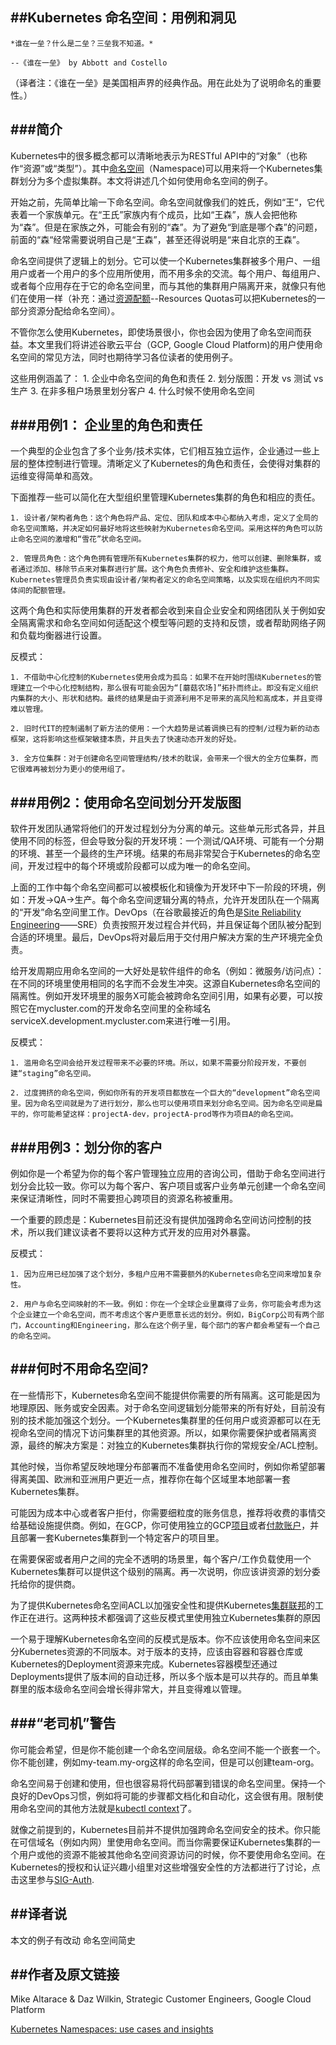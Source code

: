 ##Kubernetes 命名空间：用例和洞见
------------------------------

```
*谁在一垒？什么是二垒？三垒我不知道。*

--《谁在一垒》 by Abbott and Costello
```
（译者注：《谁在一垒》是美国相声界的经典作品。用在此处为了说明命名的重要性。）


###简介
-------------------

Kubernetes中的很多概念都可以清晰地表示为RESTful API中的“对象”（也称作“资源”或“类型”）。其中[命名空间](http://kubernetes.io/docs/user-guide/namespaces/)（Namespace)可以用来将一个Kubernetes集群划分为多个虚拟集群。本文将讲述几个如何使用命名空间的例子。

开始之前，先简单比喻一下命名空间。命名空间就像我们的姓氏，例如“王“，它代表着一个家族单元。在“王氏”家族内有个成员，比如“王森”，族人会把他称为“森”。但是在家族之外，可能会有别的“森”。为了避免“到底是哪个森”的问题，前面的“森“经常需要说明自己是“王森”，甚至还得说明是“来自北京的王森”。

命名空间提供了逻辑上的划分。它可以使一个Kubernetes集群被多个用户、一组用户或者一个用户的多个应用所使用，而不用多余的交流。每个用户、每组用户、或者每个应用存在于它的命名空间里，而与其他的集群用户隔离开来，就像只有他们在使用一样（补充：通过[资源配额](http://kubernetes.io/docs/admin/resourcequota/)--Resources Quotas可以把Kubernetes的一部分资源分配给命名空间）。

不管你怎么使用Kubernetes，即使场景很小，你也会因为使用了命名空间而获益。本文里我们将讲述谷歌云平台（GCP, Google Cloud Platform)的用户使用命名空间的常见方法，同时也期待学习各位读者的使用例子。


这些用例涵盖了：
    1. 企业中命名空间的角色和责任
    2. 划分版图：开发 vs 测试 vs 生产
    3. 在非多租户场景里划分客户
    4. 什么时候不使用命名空间


###用例1： 企业里的角色和责任
-------------------------------

一个典型的企业包含了多个业务/技术实体，它们相互独立运作，企业通过一些上层的整体控制进行管理。清晰定义了Kubernetes的角色和责任，会使得对集群的运维变得简单和高效。

下面推荐一些可以简化在大型组织里管理Kubernetes集群的角色和相应的责任。

    1. 设计者/架构者角色：这个角色将产品、定位、团队和成本中心都纳入考虑，定义了全局的命名空间策略，并决定如何最好地将这些映射为Kubernetes命名空间。采用这样的角色可以防止命名空间的激增和“雪花”状命名空间。

    2. 管理员角色：这个角色拥有管理所有Kubernetes集群的权力，他可以创建、删除集群，或者通过添加、移除节点来对集群进行扩展。这个角色负责修补、安全和维护这些集群。Kubernetes管理员负责实现由设计者/架构者定义的命名空间策略，以及实现在组织内不同实体间的配额管理。

这两个角色和实际使用集群的开发者都会收到来自企业安全和网络团队关于例如安全隔离需求和命名空间如何适配这个模型等问题的支持和反馈，或者帮助网络子网和负载均衡器进行设置。

反模式：

    1. 不借助中心化控制的Kubernetes使用会成为孤岛：如果不在开始时围绕Kubernetes的管理建立一个中心化控制结构，那么很有可能会因为“[蘑菇农场]”拓扑而终止。即没有定义组织内集群的大小、形状和结构。最终的结果是由于资源利用不足带来的高风险和高成本，并且变得难以管理。

    2. 旧时代IT的控制遏制了新方法的使用：一个大趋势是试着调换已有的控制/过程为新的动态框架，这将影响这些框架敏捷本质，并且失去了快速动态开发的好处。
    
    3. 全方位集群：对于创建命名空间管理结构/技术的耽误，会带来一个很大的全方位集群，而它很难再被划分为更小的使用组了。

    
###用例2：使用命名空间划分开发版图
---------------------------------

软件开发团队通常将他们的开发过程划分为分离的单元。这些单元形式各异，并且使用不同的标签，但会导致分裂的开发环境：一个测试/QA环境、可能有一个分期的环境、甚至一个最终的生产环境。结果的布局非常契合于Kubernetes的命名空间，开发过程中的每个环境或阶段都可以成为唯一的命名空间。

上面的工作中每个命名空间都可以被模板化和镜像为开发环中下一阶段的环境，例如：开发->QA->生产。每个命名空间逻辑分离的特点，允许开发团队在一个隔离的“开发”命名空间里工作。DevOps（在谷歌最接近的角色是[Site Reliability Engineering](https://landing.google.com/sre/interview/ben-treynor.html)——SRE）负责按照开发过程合并代码，并且保证每个团队被分配到合适的环境里。最后，DevOps将对最后用于交付用户解决方案的生产环境完全负责。

给开发周期应用命名空间的一大好处是软件组件的命名（例如：微服务/访问点）：在不同的环境里使用相同的名字而不会发生冲突。这源自Kubernetes命名空间的隔离性。例如开发环境里的服务X可能会被跨命名空间引用，如果有必要，可以按照它在mycluster.com的开发命名空间里的全称域名serviceX.development.mycluster.com来进行唯一引用。


反模式：
    
    1. 滥用命名空间会给开发过程带来不必要的环境。所以，如果不需要分阶段开发，不要创建“staging”命名空间。

    2. 过度拥挤的命名空间，例如你所有的开发项目都放在一个巨大的“development”命名空间里。因为命名空间就是为了进行划分，那么也可以使用项目来划分命名空间。因为命名空间是扁平的，你可能希望这样：projectA-dev，projectA-prod等作为项目A的命名空间。


###用例3：划分你的客户
-----------------------

例如你是一个希望为你的每个客户管理独立应用的咨询公司，借助于命名空间进行划分会比较一致。你可以为每个客户、客户项目或客户业务单元创建一个命名空间来保证清晰性，同时不需要担心跨项目的资源名称被重用。

一个重要的顾虑是：Kubernetes目前还没有提供加强跨命名空间访问控制的技术，所以我们建议读者不要将以这种方式开发的应用对外暴露。


反模式：

    1. 因为应用已经加强了这个划分，多租户应用不需要额外的Kubernetes命名空间来增加复杂性。

    2. 用户与命名空间映射的不一致。例如：你在一个全球企业里赢得了业务，你可能会考虑为这个企业建立一个命名空间，而不考虑这个客户更愿意长远的划分。例如，BigCorp公司有两个部门，Accounting和Engineering，那么在这个例子里，每个部门的客户都会希望有一个自己的命名空间。


###何时不用命名空间?
-------------------------

在一些情形下，Kubernetes命名空间不能提供你需要的所有隔离。这可能是因为地理原因、账务或安全因素。对于命名空间逻辑划分能带来的所有好处，目前没有别的技术能加强这个划分。一个Kubernetes集群里的任何用户或资源都可以在无视命名空间的情况下访问集群里的其他资源。所以，如果你需要保护或者隔离资源，最终的解决方案是：对独立的Kubernetes集群执行你的常规安全/ACL控制。

其他时候，当你希望反映地理分布部署而不准备使用命名空间时，例如你希望部署得离美国、欧洲和亚洲用户更近一点，推荐你在每个区域里本地部署一套Kubernetes集群。

可能因为成本中心或者客户拒付，你需要细粒度的账务信息，推荐将收费的事情交给基础设施提供商。例如，在GCP，你可使用独立的GCP[项目](https://cloud.google.com/compute/docs/projects)或者[付款账户](https://support.google.com/cloud/answer/6288653)，并且部署一套Kubernetes集群到一个特定客户的项目里。

在需要保密或者用户之间的完全不透明的场景里，每个客户/工作负载使用一个Kubernetes集群可以提供这个级别的隔离。再一次说明，你应该讲资源的划分委托给你的提供商。

为了提供Kubernetes命名空间ACL以加强安全性和提供Kubernetes[集群联邦](http://blog.kubernetes.io/2016/07/cross-cluster-services.html)的工作正在进行。这两种技术都强调了这些反模式里使用独立Kubernetes集群的原因

一个易于理解Kubernetes命名空间的反模式是版本。你不应该使用命名空间来区分Kubernetes资源的不同版本。对于版本的支持，应该由容器和容器仓库或Kubernetes的Deployment资源来完成。Kubernetes容器模型还通过Deployments提供了版本间的自动迁移，所以多个版本是可以共存的。而且单集群里的版本级命名空间会增长得非常大，并且变得难以管理。


###“老司机”警告
----------------------------------------

你可能会希望，但是你不能创建一个命名空间层级。命名空间不能一个嵌套一个。你不能创建，例如my-team.my-org这样的命名空间，但是可以创建team-org。

命名空间易于创建和使用，但也很容易将代码部署到错误的命名空间里。保持一个良好的DevOps习惯，例如将可能的步骤都文档化和自动化，这会很有用。限制使用命名空间的其他方法就是[kubectl context](http://kubernetes.io/docs/user-guide/kubectl/kubectl_config_set-context/)了。

就像之前提到的，Kubernetes目前并不提供加强跨命名空间安全的技术。你只能在可信域名（例如内网）里使用命名空间。而当你需要保证Kubernetes集群的一个用户或他的资源不能被其他命名空间资源访问的时候，你不要使用命名空间。在Kubernetes的授权和认证兴趣小组里对这些增强安全性的方法都进行了讨论，点击这里参与[SIG-Auth](http://kubernetes.io/docs/user-guide/kubectl/kubectl_config_set-context/).


##译者说
-------------

本文的例子有改动
命名空间简史

##作者及原文链接
----------------------
Mike Altarace & Daz Wilkin, Strategic Customer Engineers, Google Cloud Platform

[Kubernetes Namespaces: use cases and insights](http://blog.kubernetes.io/2016/08/kubernetes-namespaces-use-cases-insights.html)


























